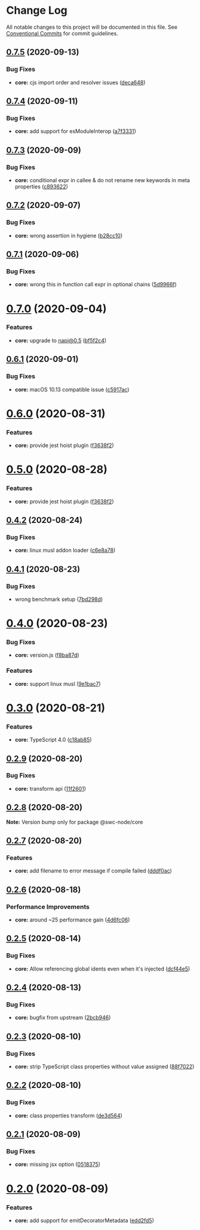 # Change Log

All notable changes to this project will be documented in this file.
See [Conventional Commits](https://conventionalcommits.org) for commit guidelines.

## [0.7.5](https://github.com/Brooooooklyn/swc-node/compare/@swc-node/core@0.7.4...@swc-node/core@0.7.5) (2020-09-13)

### Bug Fixes

- **core:** cjs import order and resolver issues ([deca648](https://github.com/Brooooooklyn/swc-node/commit/deca64873c897bddffae4a3c3186966626d274c4))

## [0.7.4](https://github.com/Brooooooklyn/swc-node/compare/@swc-node/core@0.7.3...@swc-node/core@0.7.4) (2020-09-11)

### Bug Fixes

- **core:** add support for esModuleInterop ([a7f3331](https://github.com/Brooooooklyn/swc-node/commit/a7f3331f06d597e39cb44be8a8d73f264a417a71))

## [0.7.3](https://github.com/Brooooooklyn/swc-node/compare/@swc-node/core@0.7.2...@swc-node/core@0.7.3) (2020-09-09)

### Bug Fixes

- **core:** conditional expr in callee & do not rename new keywords in meta properties ([c893622](https://github.com/Brooooooklyn/swc-node/commit/c8936229782164fe54bd864ecc2d8049827fd1ef))

## [0.7.2](https://github.com/Brooooooklyn/swc-node/compare/@swc-node/core@0.7.1...@swc-node/core@0.7.2) (2020-09-07)

### Bug Fixes

- **core:** wrong assertion in hygiene ([b28cc10](https://github.com/Brooooooklyn/swc-node/commit/b28cc10875a0c98db78f402dfa5d3762ec77cd31))

## [0.7.1](https://github.com/Brooooooklyn/swc-node/compare/@swc-node/core@0.7.0...@swc-node/core@0.7.1) (2020-09-06)

### Bug Fixes

- **core:** wrong this in function call expr in optional chains ([5d9966f](https://github.com/Brooooooklyn/swc-node/commit/5d9966f9eb4b1026356a3f824568f9804faa05ff))

# [0.7.0](https://github.com/Brooooooklyn/swc-node/compare/@swc-node/core@0.6.1...@swc-node/core@0.7.0) (2020-09-04)

### Features

- **core:** upgrade to napi@0.5 ([bf5f2c4](https://github.com/Brooooooklyn/swc-node/commit/bf5f2c4b9efc074e0b1ff62f8d7ee2b1c578228f))

## [0.6.1](https://github.com/Brooooooklyn/swc-node/compare/@swc-node/core@0.6.0...@swc-node/core@0.6.1) (2020-09-01)

### Bug Fixes

- **core:** macOS 10.13 compatible issue ([c5917ac](https://github.com/Brooooooklyn/swc-node/commit/c5917ac54678757afeca1600ff2a9c459190dfd1))

# [0.6.0](https://github.com/Brooooooklyn/swc-node/compare/@swc-node/core@0.4.2...@swc-node/core@0.6.0) (2020-08-31)

### Features

- **core:** provide jest hoist plugin ([f3638f2](https://github.com/Brooooooklyn/swc-node/commit/f3638f2004b9fb323261a301b6fe354255846965))

# [0.5.0](https://github.com/Brooooooklyn/swc-node/compare/@swc-node/core@0.4.2...@swc-node/core@0.5.0) (2020-08-28)

### Features

- **core:** provide jest hoist plugin ([f3638f2](https://github.com/Brooooooklyn/swc-node/commit/f3638f2004b9fb323261a301b6fe354255846965))

## [0.4.2](https://github.com/Brooooooklyn/swc-node/compare/@swc-node/core@0.4.1...@swc-node/core@0.4.2) (2020-08-24)

### Bug Fixes

- **core:** linux musl addon loader ([c6e8a78](https://github.com/Brooooooklyn/swc-node/commit/c6e8a7858f504eaabf07254cf7e3ec42eee432eb))

## [0.4.1](https://github.com/Brooooooklyn/swc-node/compare/@swc-node/core@0.4.0...@swc-node/core@0.4.1) (2020-08-23)

### Bug Fixes

- wrong benchmark setup ([7bd298d](https://github.com/Brooooooklyn/swc-node/commit/7bd298d1d4cf3dddf770caa75671e681066e5b83))

# [0.4.0](https://github.com/Brooooooklyn/swc-node/compare/@swc-node/core@0.3.0...@swc-node/core@0.4.0) (2020-08-23)

### Bug Fixes

- **core:** version.js ([f8ba87d](https://github.com/Brooooooklyn/swc-node/commit/f8ba87d13bb9768c1725512fba5168027a3319ac))

### Features

- **core:** support linux musl ([9e1bac7](https://github.com/Brooooooklyn/swc-node/commit/9e1bac7a55d4c6dd9f99eaaf1acbade16339c8fe))

# [0.3.0](https://github.com/Brooooooklyn/swc-node/compare/@swc-node/core@0.2.9...@swc-node/core@0.3.0) (2020-08-21)

### Features

- **core:** TypeScript 4.0 ([c18ab85](https://github.com/Brooooooklyn/swc-node/commit/c18ab85f6911ca44e6db70894ee21a0653695411))

## [0.2.9](https://github.com/Brooooooklyn/swc-node/compare/@swc-node/core@0.2.8...@swc-node/core@0.2.9) (2020-08-20)

### Bug Fixes

- **core:** transform api ([11f2601](https://github.com/Brooooooklyn/swc-node/commit/11f26018a0860afcf33b7e86dcc44975096489e4))

## [0.2.8](https://github.com/Brooooooklyn/swc-node/compare/@swc-node/core@0.2.7...@swc-node/core@0.2.8) (2020-08-20)

**Note:** Version bump only for package @swc-node/core

## [0.2.7](https://github.com/Brooooooklyn/swc-node/compare/@swc-node/core@0.2.6...@swc-node/core@0.2.7) (2020-08-20)

### Features

- **core:** add filename to error message if compile failed ([dddf0ac](https://github.com/Brooooooklyn/swc-node/commit/dddf0acac53723db382d79a82cb6153b5dd10dd6))

## [0.2.6](https://github.com/Brooooooklyn/swc-node/compare/@swc-node/core@0.2.5...@swc-node/core@0.2.6) (2020-08-18)

### Performance Improvements

- **core:** around ~25 performance gain ([4d6fc06](https://github.com/Brooooooklyn/swc-node/commit/4d6fc0687e2890dcfdbd0fe33c3d45c1d743876f))

## [0.2.5](https://github.com/Brooooooklyn/swc-node/compare/@swc-node/core@0.2.4...@swc-node/core@0.2.5) (2020-08-14)

### Bug Fixes

- **core:** Allow referencing global idents even when it's injected ([dcf44e5](https://github.com/Brooooooklyn/swc-node/commit/dcf44e5631cfaed68310e2447882ff3aa88b652a))

## [0.2.4](https://github.com/Brooooooklyn/swc-node/compare/@swc-node/core@0.2.3...@swc-node/core@0.2.4) (2020-08-13)

### Bug Fixes

- **core:** bugfix from upstream ([2bcb946](https://github.com/Brooooooklyn/swc-node/commit/2bcb9461d7d3c2dba9944f1c3bc746dc5c375ca3))

## [0.2.3](https://github.com/Brooooooklyn/swc-node/compare/@swc-node/core@0.2.2...@swc-node/core@0.2.3) (2020-08-10)

### Bug Fixes

- **core:** strip TypeScript class properties without value assigned ([88f7022](https://github.com/Brooooooklyn/swc-node/commit/88f7022bb555cc2063c4f95743a88633a6aadb46))

## [0.2.2](https://github.com/Brooooooklyn/swc-node/compare/@swc-node/core@0.2.1...@swc-node/core@0.2.2) (2020-08-10)

### Bug Fixes

- **core:** class properties transform ([de3d564](https://github.com/Brooooooklyn/swc-node/commit/de3d5647c48202ceb12cd90cd59311d8bc1607f4))

## [0.2.1](https://github.com/Brooooooklyn/swc-node/compare/@swc-node/core@0.2.0...@swc-node/core@0.2.1) (2020-08-09)

### Bug Fixes

- **core:** missing jsx option ([0518375](https://github.com/Brooooooklyn/swc-node/commit/0518375485974258461910b78e73b49ef5b4f67b))

# [0.2.0](https://github.com/Brooooooklyn/swc-node/compare/@swc-node/core@0.1.12...@swc-node/core@0.2.0) (2020-08-09)

### Features

- **core:** add support for emitDecoratorMetadata ([edd2fd5](https://github.com/Brooooooklyn/swc-node/commit/edd2fd575bf43bf4206a49b5b078945de5eae95a))
